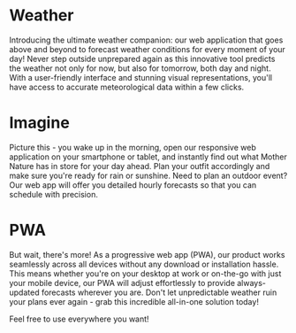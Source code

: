 # Weather
Introducing the ultimate weather companion: our web application that goes above and beyond to forecast weather conditions for every moment of your day! 
Never step outside unprepared again as this innovative tool predicts the weather not only for now, but also for tomorrow, both day and night. 
With a user-friendly interface and stunning visual representations, you'll have access to accurate meteorological data within a few clicks.
# Imagine
Picture this - you wake up in the morning, open our responsive web application on your smartphone or tablet, and instantly find out what Mother Nature has in store for your day ahead. 
Plan your outfit accordingly and make sure you're ready for rain or sunshine. Need to plan an outdoor event? Our web app will offer you detailed hourly forecasts so that you can schedule with precision.
# PWA
But wait, there's more! As a progressive web app (PWA), our product works seamlessly across all devices without any download or installation hassle. 
This means whether you're on your desktop at work or on-the-go with just your mobile device, our PWA will adjust effortlessly to provide always-updated forecasts wherever you are. 
Don't let unpredictable weather ruin your plans ever again - grab this incredible all-in-one solution today!

Feel free to use everywhere you want!
